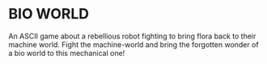 # BIO WORLD

An ASCII game about a rebellious robot fighting to bring flora back to their machine world. Fight the machine-world and bring the forgotten wonder of a bio world to this mechanical one!
